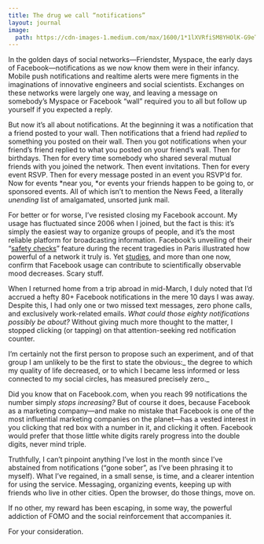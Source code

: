 ```yaml
---
title: The drug we call “notifications”
layout: journal
image:
  path: https://cdn-images-1.medium.com/max/1600/1*1lXVRfiSM8YHOlK-G9eTnA.png
---
```


In the golden days of social networks—Friendster, Myspace, the early days of Facebook—notifications as we now know them were in their infancy. Mobile push notifications and realtime alerts were mere figments in the imaginations of innovative engineers and social scientists. Exchanges on these networks were largely one way, and leaving a message on somebody’s Myspace or Facebook “wall” required you to all but follow up yourself if you expected a reply.

But now it’s all about notifications. At the beginning it was a notification that a friend posted to your wall. Then notifications that a friend had _replied_ to something you posted on their wall. Then you got notifications when your friend’s friend replied to what you posted on your friend’s wall. Then for birthdays. Then for every time somebody who shared several mutual friends with you joined the network. Then event invitations. Then for every event RSVP. Then for every message posted in an event you RSVP’d for. Now for events *near you, *or events your friends happen to be going to, or sponsored events. All of which isn’t to mention the News Feed, a literally _unending_ list of amalgamated, unsorted junk mail.

For better or for worse, I’ve resisted closing my Facebook account. My usage has fluctuated since 2006 when I joined, but the fact is this: it’s simply the easiest way to organize groups of people, and it’s the most reliable platform for broadcasting information. Facebook’s unveiling of their “[safety checks](http://time.com/4112585/paris-attacks-facebook-safety-check/)” feature during the recent tragedies in Paris illustrated how powerful of a network it truly is. Yet [studies](http://www.sciencedirect.com/science/article/pii/S0747563214001241), and more than one now, confirm that Facebook usage can contribute to scientifically observable mood decreases. Scary stuff.

When I returned home from a trip abroad in mid-March, I duly noted that I’d accrued a hefty 80+ Facebook notifications in the mere 10 days I was away. Despite this, I had only one or two missed text messages, zero phone calls, and exclusively work-related emails. _What could those eighty notifications possibly be about?_ Without giving much more thought to the matter, I stopped clicking (or tapping) on that attention-seeking red notification counter.

I’m certainly not the first person to propose such an experiment, and of that group I am unlikely to be the first to state the obvious:_ the degree to which my quality of life decreased, or to which I became less informed or less connected to my social circles, has measured precisely zero._

Did you know that on Facebook.com, when you reach 99 notifications the number simply _stops increasing?_ But of course it does, because Facebook as a marketing company—and make no mistake that Facebook is one of the most influential marketing companies on the planet—has a vested interest in you clicking that red box with a number in it, and clicking it often. Facebook would prefer that those little white digits rarely progress into the double digits, never mind triple.

Truthfully, I can’t pinpoint anything I’ve lost in the month since I’ve abstained from notifications (“gone sober”, as I’ve been phrasing it to myself). What I’ve regained, in a small sense, is time, and a clearer intention for using the service. Messaging, organizing events, keeping up with friends who live in other cities. Open the browser, do those things, move on.

If no other, my reward has been escaping, in some way, the powerful addiction of FOMO and the social reinforcement that accompanies it.

For your consideration.
